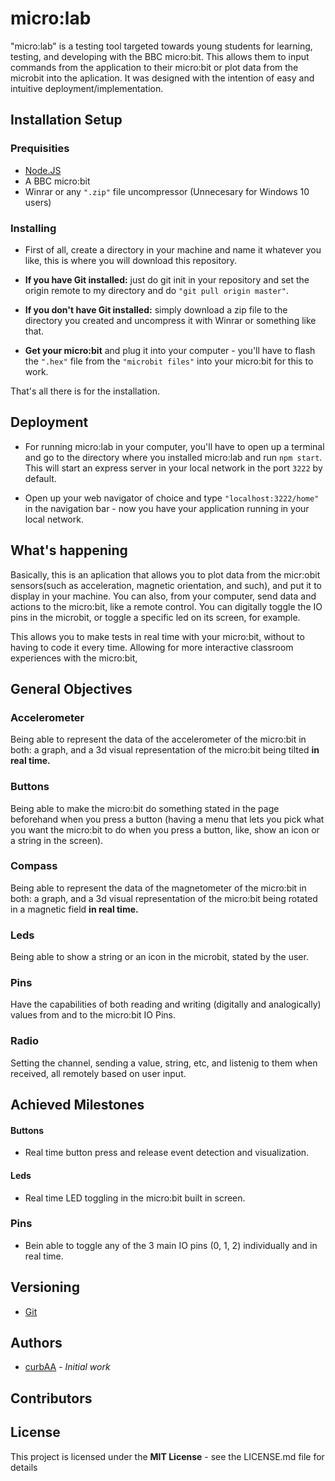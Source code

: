 # micro:lab
"micro:lab" is a testing tool targeted towards young students for learning, testing, and developing with the BBC micro:bit. This allows them to input commands from the application to their micro:bit or plot data from the microbit into the aplication. It was designed with the intention of easy and intuitive deployment/implementation. 



## Installation Setup
### Prequisities
- [Node.JS](https://nodejs.org/es/)
- A BBC micro:bit
- Winrar or any `".zip"` file uncompressor (Unnecesary for Windows 10 users)
### Installing
- First of all, create a directory in your machine and name it whatever you like, this is where you will download this repository.

- **If you have Git installed:** just do git init in your repository and set the origin remote to my directory and do ```"git pull origin master"```.

- **If you don't have Git installed:** simply download a zip file to the directory you created and uncompress it with Winrar or something like that.

- **Get your micro:bit** and plug it into your computer - you'll have to flash the `".hex"` file from the `"microbit files"` into your micro:bit for this to work.  

That's all there is for the installation.



## Deployment
- For running micro:lab in your computer, you'll have to open up a terminal and go to the directory where you installed micro:lab and run `npm start`. This will start an express server in your local network in the port `3222` by default.

- Open up your web navigator of choice and type `"localhost:3222/home"` in the navigation bar - now you have your application running in your local network.



## What's happening
Basically, this is an aplication that allows you to plot data from the micr:obit sensors(such as acceleration, magnetic orientation, and such), and put it to display in your machine. You can also, from your computer, send data and actions to the micro:bit, like a remote control. You can digitally toggle the IO pins in the microbit, or toggle a specific led on its screen, for example.

This allows you to make tests in real time with your micro:bit, without to having to code it every time. Allowing for more interactive classroom experiences with the micro:bit, 



## General Objectives
### Accelerometer
Being able to represent the data of the accelerometer of the micro:bit in both: a graph, and a 3d visual representation of the micro:bit being tilted **in real time.**

### Buttons
Being able to make the micro:bit do something stated in the page beforehand when you press a button (having a menu that lets you pick what you want the micro:bit to do when you press a button, like, show an icon or a string in the screen).

### Compass
Being able to represent the data of the magnetometer of the micro:bit in both: a graph, and a 3d visual representation of the micro:bit being rotated in a magnetic field **in real time.**

### Leds
Being able to show a string or an icon in the microbit, stated by the user.

### Pins
Have the capabilities of both reading and writing (digitally and analogically) values from and to the micro:bit IO Pins.

### Radio
Setting the channel, sending a value, string, etc, and listenig to them when received, all remotely based on user input.



## Achieved Milestones
#### Buttons
- Real time button press and release event detection and visualization.

#### Leds
- Real time LED toggling in the micro:bit built in screen.

### Pins
- Bein able to toggle any of the 3 main IO pins (0, 1, 2) individually and in real time.



## Versioning
- [Git](https://git-scm.com/)



## Authors
- [curbAA](https://github.com/curbAA) - *Initial work* 



## Contributors


## License
This project is licensed under the **MIT License** - see the LICENSE.md file for details
